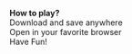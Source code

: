 <b>How to play? </b><br>
Download and save anywhere <br>
Open in your favorite browser <br>
Have Fun!
